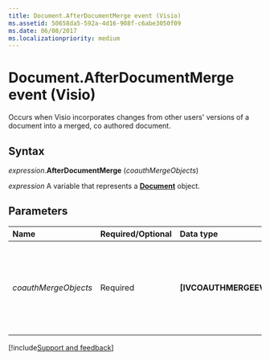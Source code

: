 ```yaml
---
title: Document.AfterDocumentMerge event (Visio)
ms.assetid: 50658da5-592a-4d16-908f-c6abe3050f09
ms.date: 06/08/2017
ms.localizationpriority: medium
---
```



# Document.AfterDocumentMerge event (Visio)

Occurs when Visio incorporates changes from other users' versions of a document into a merged, co authored document.


## Syntax

_expression_.**AfterDocumentMerge** (_coauthMergeObjects_)

_expression_ A variable that represents a **[Document](Visio.Document.md)** object.


## Parameters

|Name|Required/Optional|Data type|Description|
|:-----|:-----|:-----|:-----|
| _coauthMergeObjects_|Required|**[IVCOAUTHMERGEEVENT]**|An object that represents different versions of the merged, co authored document.|



[!include[Support and feedback](~/includes/feedback-boilerplate.md)]